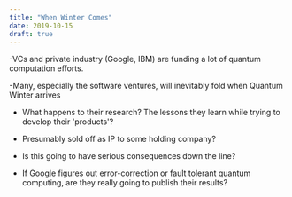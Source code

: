 ```yaml
---
title: "When Winter Comes"
date: 2019-10-15
draft: true
---
```


-VCs and private industry (Google, IBM) are funding a lot of quantum computation efforts.

-Many, especially the software ventures, will inevitably fold when Quantum Winter arrives

- What happens to their research? The lessons they learn while trying to develop their 'products'?

- Presumably sold off as IP to some holding company?

- Is this going to have serious consequences down the line?

- If Google figures out error-correction or fault tolerant quantum computing, are they really going to publish their results?
